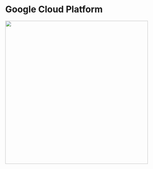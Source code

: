 # Google Cloud Platform

<img src="https://images.techhive.com/images/article/2014/08/google-cloud-platform-100371436-large.idge.png" width="450px">
